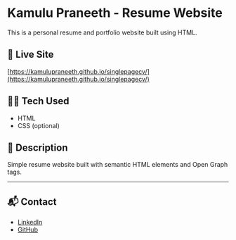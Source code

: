 # Kamulu Praneeth - Resume Website

This is a personal resume and portfolio website built using HTML.

## 🔗 Live Site

[https://kamulupraneeth.github.io/singlepagecv/](https://kamulupraneeth.github.io/singlepagecv/)

## 👨‍💻 Tech Used

- HTML
- CSS (optional)

## 📄 Description

Simple resume website built with semantic HTML elements and Open Graph tags.

---

## 📬 Contact

- [LinkedIn](https://www.linkedin.com/in/praneeth-kamulu/)
- [GitHub](https://github.com/kamulupraneeth)
